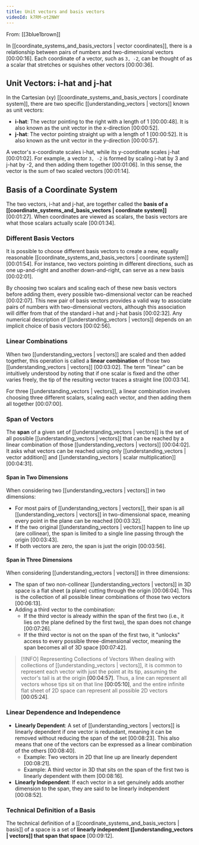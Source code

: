 ```yaml
---
title: Unit vectors and basis vectors
videoId: k7RM-ot2NWY
---
```


From: [[3blue1brown]] <br/> 

In [[coordinate_systems_and_basis_vectors | vector coordinates]], there is a relationship between pairs of numbers and two-dimensional vectors <a class="yt-timestamp" data-t="00:00:16">[00:00:16]</a>. Each coordinate of a vector, such as `3, -2`, can be thought of as a scalar that stretches or squishes other vectors <a class="yt-timestamp" data-t="00:00:36">[00:00:36]</a>.

## Unit Vectors: i-hat and j-hat

In the Cartesian (xy) [[coordinate_systems_and_basis_vectors | coordinate system]], there are two specific [[understanding_vectors | vectors]] known as unit vectors:
*   **i-hat**: The vector pointing to the right with a length of 1 <a class="yt-timestamp" data-t="00:00:48">[00:00:48]</a>. It is also known as the unit vector in the x-direction <a class="yt-timestamp" data-t="00:00:52">[00:00:52]</a>.
*   **j-hat**: The vector pointing straight up with a length of 1 <a class="yt-timestamp" data-t="00:00:52">[00:00:52]</a>. It is also known as the unit vector in the y-direction <a class="yt-timestamp" data-t="00:00:57">[00:00:57]</a>.

A vector's x-coordinate scales i-hat, while its y-coordinate scales j-hat <a class="yt-timestamp" data-t="00:01:02">[00:01:02]</a>. For example, a vector `3, -2` is formed by scaling i-hat by 3 and j-hat by -2, and then adding them together <a class="yt-timestamp" data-t="00:01:06">[00:01:06]</a>. In this sense, the vector is the sum of two scaled vectors <a class="yt-timestamp" data-t="00:01:14">[00:01:14]</a>.

## Basis of a Coordinate System

The two vectors, i-hat and j-hat, are together called the **basis of a [[coordinate_systems_and_basis_vectors | coordinate system]]** <a class="yt-timestamp" data-t="00:01:27">[00:01:27]</a>. When coordinates are viewed as scalars, the basis vectors are what those scalars actually scale <a class="yt-timestamp" data-t="00:01:34">[00:01:34]</a>.

### Different Basis Vectors
It is possible to choose different basis vectors to create a new, equally reasonable [[coordinate_systems_and_basis_vectors | coordinate system]] <a class="yt-timestamp" data-t="00:01:54">[00:01:54]</a>. For instance, two vectors pointing in different directions, such as one up-and-right and another down-and-right, can serve as a new basis <a class="yt-timestamp" data-t="00:02:01">[00:02:01]</a>.

By choosing two scalars and scaling each of these new basis vectors before adding them, every possible two-dimensional vector can be reached <a class="yt-timestamp" data-t="00:02:07">[00:02:07]</a>. This new pair of basis vectors provides a valid way to associate pairs of numbers with two-dimensional vectors, although this association will differ from that of the standard i-hat and j-hat basis <a class="yt-timestamp" data-t="00:02:32">[00:02:32]</a>. Any numerical description of [[understanding_vectors | vectors]] depends on an implicit choice of basis vectors <a class="yt-timestamp" data-t="00:02:56">[00:02:56]</a>.

### Linear Combinations

When two [[understanding_vectors | vectors]] are scaled and then added together, this operation is called a **linear combination** of those two [[understanding_vectors | vectors]] <a class="yt-timestamp" data-t="00:03:02">[00:03:02]</a>. The term "linear" can be intuitively understood by noting that if one scalar is fixed and the other varies freely, the tip of the resulting vector traces a straight line <a class="yt-timestamp" data-t="00:03:14">[00:03:14]</a>.

For three [[understanding_vectors | vectors]], a linear combination involves choosing three different scalars, scaling each vector, and then adding them all together <a class="yt-timestamp" data-t="00:07:00">[00:07:00]</a>.

### Span of Vectors

The **span** of a given set of [[understanding_vectors | vectors]] is the set of all possible [[understanding_vectors | vectors]] that can be reached by a linear combination of those [[understanding_vectors | vectors]] <a class="yt-timestamp" data-t="00:04:02">[00:04:02]</a>. It asks what vectors can be reached using only [[understanding_vectors | vector addition]] and [[understanding_vectors | scalar multiplication]] <a class="yt-timestamp" data-t="00:04:31">[00:04:31]</a>.

#### Span in Two Dimensions
When considering two [[understanding_vectors | vectors]] in two dimensions:
*   For most pairs of [[understanding_vectors | vectors]], their span is all [[understanding_vectors | vectors]] in two-dimensional space, meaning every point in the plane can be reached <a class="yt-timestamp" data-t="00:03:32">[00:03:32]</a>.
*   If the two original [[understanding_vectors | vectors]] happen to line up (are collinear), the span is limited to a single line passing through the origin <a class="yt-timestamp" data-t="00:03:43">[00:03:43]</a>.
*   If both vectors are zero, the span is just the origin <a class="yt-timestamp" data-t="00:03:56">[00:03:56]</a>.

#### Span in Three Dimensions
When considering [[understanding_vectors | vectors]] in three dimensions:
*   The span of two non-collinear [[understanding_vectors | vectors]] in 3D space is a flat sheet (a plane) cutting through the origin <a class="yt-timestamp" data-t="00:06:04">[00:06:04]</a>. This is the collection of all possible linear combinations of those two vectors <a class="yt-timestamp" data-t="00:06:13">[00:06:13]</a>.
*   Adding a third vector to the combination:
    *   If the third vector is already within the span of the first two (i.e., it lies on the plane defined by the first two), the span does not change <a class="yt-timestamp" data-t="00:07:26">[00:07:26]</a>.
    *   If the third vector is not on the span of the first two, it "unlocks" access to every possible three-dimensional vector, meaning the span becomes all of 3D space <a class="yt-timestamp" data-t="00:07:42">[00:07:42]</a>.

> [!INFO] Representing Collections of Vectors
> When dealing with collections of [[understanding_vectors | vectors]], it is common to represent each vector with just the point at its tip, assuming the vector's tail is at the origin <a class="yt-timestamp" data-t="00:04:57">[00:04:57]</a>. Thus, a line can represent all vectors whose tips sit on that line <a class="yt-timestamp" data-t="00:05:10">[00:05:10]</a>, and the entire infinite flat sheet of 2D space can represent all possible 2D vectors <a class="yt-timestamp" data-t="00:05:24">[00:05:24]</a>.

### Linear Dependence and Independence

*   **Linearly Dependent**: A set of [[understanding_vectors | vectors]] is linearly dependent if one vector is redundant, meaning it can be removed without reducing the span of the set <a class="yt-timestamp" data-t="00:08:23">[00:08:23]</a>. This also means that one of the vectors can be expressed as a linear combination of the others <a class="yt-timestamp" data-t="00:08:40">[00:08:40]</a>.
    *   Example: Two vectors in 2D that line up are linearly dependent <a class="yt-timestamp" data-t="00:08:21">[00:08:21]</a>.
    *   Example: A third vector in 3D that sits on the span of the first two is linearly dependent with them <a class="yt-timestamp" data-t="00:08:16">[00:08:16]</a>.
*   **Linearly Independent**: If each vector in a set genuinely adds another dimension to the span, they are said to be linearly independent <a class="yt-timestamp" data-t="00:08:52">[00:08:52]</a>.

### Technical Definition of a Basis

The technical definition of a [[coordinate_systems_and_basis_vectors | basis]] of a space is a set of **linearly independent [[understanding_vectors | vectors]] that span that space** <a class="yt-timestamp" data-t="00:09:12">[00:09:12]</a>.